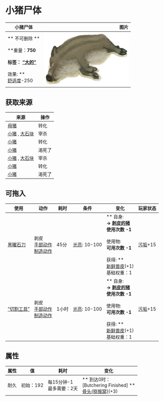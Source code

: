 # 小猪尸体  
>   
  
  小猪尸体  |   图片   
 ----  |  ----:   
 ** 不可删除 **<br><br>**重量：**750<br><br>**标签：**	[“大的”](tag_Large.md)<br><br>** 效果: **<br>[舒适度](Comfort.md)-250  |  <img decoding="async" src="Sprite/BoarPigletCarcass.png" href="a.md" style="max-width:300px;max-height:300px;">   
  
## 获取来源  
来源  |  操作  
----  |  ----  
[母猪](BoarEnclosureFemale.md)  |  转化  
[小猪](BoarEnclosurePiglet.md) , [大石块](StoneHeavy.md)  |  宰杀  
[小猪](BoarEnclosurePiglet.md)  |  转化  
[小猪](BoarEnclosurePiglet.md)  |  渴死了  
[小猪](BoarTiedPiglet.md) , [大石块](StoneHeavy.md)  |  宰杀  
[小猪](BoarTiedPiglet.md)  |  转化  
[小猪](BoarTiedPiglet.md)  |  渴死了  
## 可拖入  
使用  |  动作  |  耗时  |  条件  |  变化  |  玩家状态  
----  |  ----  |  ----  |  ----  |  ----  |  ----  
[黑曜石刀](KnifeObsidian.md)  |  剥皮<br>[手部动作](HandAction.md)<br>[制造动作](CraftAction.md)  |  45分  |  [光亮](Light.md): 10-100  |  ** 自身: **<br>→ [剥皮的猪](BoarSkinnedPiglet.md)<br>使用次数  -1<br><br>** 使用物: **<br>可用次数  -1<br><br>** 获得: **<br>  [新鲜兽皮](SkinFresh.md)(+1)<br>基础权重：1<br>  |  [污垢](Filth.md)+15  
[“切割工具”](tag_Cutter.md)  |  剥皮<br>[手部动作](HandAction.md)<br>[制造动作](CraftAction.md)  |  1小时  |  [光亮](Light.md): 10-100  |  ** 自身: **<br>→ [剥皮的猪](BoarSkinnedPiglet.md)<br>使用次数  -1<br><br>** 使用物: **<br>可用次数  -1<br><br>** 获得: **<br>  [新鲜兽皮](SkinFresh.md)(+1)<br>基础权重：1<br>  |  [污垢](Filth.md)+15  
## 属性   
属性  |  值  |  耗时  |  变化  
----  |  ----  |  ----  |  ----  
耐久  |  初始：192  |  每15分钟-1<br>最多需要：2天  |  ** 到达0时： **<br>** [Butchering Finished] **<br>  [骨头(猕猴窝)](Bones.md)(+3)<br>  
